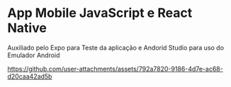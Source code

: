 # App Mobile JavaScript e React Native

Auxiliado pelo Expo para Teste da aplicação e Andorid Studio para uso do Emulador Android



https://github.com/user-attachments/assets/792a7820-9186-4d7e-ac68-d20caa42ad5b

